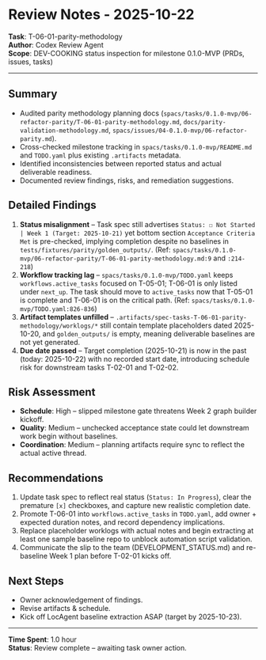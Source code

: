 # Review Notes - 2025-10-22

**Task**: T-06-01-parity-methodology  
**Author**: Codex Review Agent  
**Scope**: DEV-COOKING status inspection for milestone 0.1.0-MVP (PRDs, issues, tasks)

---

## Summary

- Audited parity methodology planning docs (`spacs/tasks/0.1.0-mvp/06-refactor-parity/T-06-01-parity-methodology.md`, `docs/parity-validation-methodology.md`, `spacs/issues/04-0.1.0-mvp/06-refactor-parity.md`).
- Cross-checked milestone tracking in `spacs/tasks/0.1.0-mvp/README.md` and `TODO.yaml` plus existing `.artifacts` metadata.
- Identified inconsistencies between reported status and actual deliverable readiness.
- Documented review findings, risks, and remediation suggestions.

## Detailed Findings

1. **Status misalignment** – Task spec still advertises `Status: ☐ Not Started | Week 1 (Target: 2025-10-21)` yet bottom section `Acceptance Criteria Met` is pre-checked, implying completion despite no baselines in `tests/fixtures/parity/golden_outputs/`. (Ref: `spacs/tasks/0.1.0-mvp/06-refactor-parity/T-06-01-parity-methodology.md:9` and `:214-218`)
2. **Workflow tracking lag** – `spacs/tasks/0.1.0-mvp/TODO.yaml` keeps `workflows.active_tasks` focused on T-05-01; T-06-01 is only listed under `next_up`. The task should move to `active_tasks` now that T-05-01 is complete and T-06-01 is on the critical path. (Ref: `spacs/tasks/0.1.0-mvp/TODO.yaml:826-836`)
3. **Artifact templates unfilled** – `.artifacts/spec-tasks-T-06-01-parity-methodology/worklogs/*` still contain template placeholders dated 2025-10-20, and `golden_outputs/` is empty, meaning deliverable baselines are not yet generated.
4. **Due date passed** – Target completion (2025-10-21) is now in the past (today: 2025-10-22) with no recorded start date, introducing schedule risk for downstream tasks T-02-01 and T-02-02.

## Risk Assessment

- **Schedule**: High – slipped milestone gate threatens Week 2 graph builder kickoff.
- **Quality**: Medium – unchecked acceptance state could let downstream work begin without baselines.
- **Coordination**: Medium – planning artifacts require sync to reflect the actual active thread.

## Recommendations

1. Update task spec to reflect real status (`Status: In Progress`), clear the premature `[x]` checkboxes, and capture new realistic completion date.
2. Promote T-06-01 into `workflows.active_tasks` in `TODO.yaml`, add owner + expected duration notes, and record dependency implications.
3. Replace placeholder worklogs with actual notes and begin extracting at least one sample baseline repo to unblock automation script validation.
4. Communicate the slip to the team (DEVELOPMENT_STATUS.md) and re-baseline Week 1 plan before T-02-01 kicks off.

## Next Steps

- Owner acknowledgement of findings.
- Revise artifacts & schedule.
- Kick off LocAgent baseline extraction ASAP (target by 2025-10-23).

---

**Time Spent**: 1.0 hour  
**Status**: Review complete – awaiting task owner action.
